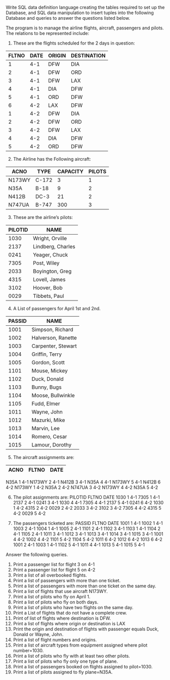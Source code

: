 Write SQL data definition language creating the tables required to set up the Database, and SQL data manipulation to insert tuples into the following Database and queries to answer the questions listed below. 

The program is to manage the airline flights, aircraft, passengers and pilots. The relations to be represented include: 

1. These are the flights scheduled for the 2 days in question:

|FLTNO	|	DATE	|	ORIGIN	|	DESTINATION |
|-------|-------|---------|-------------|
|1	|	4-1	|	DFW	|	DIA |
|2	|	4-1	|	DFW	|	ORD |
|3	|	4-1	|	DFW	|	LAX  |
|4	|	4-1	|	DIA	|	DFW |
|5	|	4-1	|	ORD	|	DFW |
|6	|	4-2	|	LAX	|	DFW |
|1	|	4-2	|	DFW	|	DIA |
|2	|	4-2	|	DFW	|	ORD |
|3	|	4-2	|	DFW	|	LAX |
|4	|	4-2	|	DIA	|	DFW |
|5	|	4-2	|	ORD	|	DFW |

2. The Airline has the Following aircraft:

|ACNO	|	TYPE	|	CAPACITY	|	PILOTS|
|-------|-------|---------|-------------|
|N173WY	|	C-172	|	3	|		1|
|N35A	|	B-18	|	9		|	2|
|N412B	|	DC-3	|	21	|		2|
|N747UA	|	B-747	|	300	|		3|

3. These are the airline’s pilots:

|PILOTID|		NAME|
|---------|-------------|
|1030	|	Wright, Orville|
|2137	|	Lindberg, Charles|
|0241	|	Yeager, Chuck|
|7305	|	Post, Wiley|
|2033	|	Boyington, Greg|
|4315	|	Lovell, James|
|3102	|	Hoover, Bob|
|0029	|	Tibbets, Paul|

4. A List of passengers for April 1st and 2nd. 

|PASSID	|	NAME|
|---------|-------------|
|1001	|	Simpson, Richard|
|1002	|	Halverson, Ranette|
|1003	|	Carpenter, Stewart|
|1004	|	Griffin, Terry|
|1005	|	Gordon, Scott|
|1101	|	Mouse, Mickey|
|1102	|	Duck, Donald|
|1103	|	Bunny, Bugs|
|1104	|	Moose, Bullwinkle|
|1105	|	Fudd, Elmer|
|1011 |		Wayne, John|
|1012	|	Mazurki, Mike|
|1013	|	Marvin, Lee|
|1014	|	Romero, Cesar|
|1015	|	Lamour, Dorothy |

5. The aircraft assignments are:

|ACNO	|	FLTNO	|	DATE|
|-------|---------|-------------|
N35A		1		4-1
N173WY		2		4-1
N412B		3		4-1
N35A		4		4-1
N173WY		5		4-1
N412B		6		4-2
N173WY		1		4-2
N35A		2		4-2
N747UA		3		4-2
N173WY		4		4-2
N35A		5		4-2

6. The pilot assignments are:
PILOTID		FLTNO		DATE
1030		1		4-1
7305		1		4-1
2137		2		4-1
0241		3		4-1
1030		4		4-1
7305		4		4-1
2137		5		4-1
0241		6		4-2
1030		1		4-2
4315		2		4-2
0029		2		4-2
2033		3		4-2
3102		3		4-2
7305		4		4-2
4315		5		4-2
0029		5		4-2




7. The passengers ticketed are:
PASSID		FLTNO		DATE
1001		1		4-1
1002		1		4-1
1003		2		4-1
1004		1		4-1
1005		2		4-1
1101		2		4-1
1102		3		4-1
1103		1		4-1
1104		2		4-1
1105		2		4-1
1011		3		4-1
1012		3		4-1
1013		3		4-1
1014		3		4-1
1015		3		4-1
1001		4		4-2
1002		4		4-2
1101		5		4-2
1104		5		4-2
1011		6		4-2
1012		6		4-2
1013		6		4-2
1001		2		4-1
1003		1		4-1
1102		5		4-1
1011		4		4-1
1013		5		4-1
1015		5		4-1

Answer the following queries.
1. Print a passenger list for flight 3 on 4-1
2. Print a passenger list for flight 5 on 4-2
3. Print a list of all overbooked flights.
4. Print a list of passengers with more than one ticket.
5. Print a list of passengers with more than one ticket on the same day.
6. Print a list of flights that use aircraft N173WY.
7. Print a list of pilots who fly on April 1.
8. Print a list of pilots who fly on both days.
9. Print a list of pilots who have two flights on the same day.
10. Print a List of flights that do not have a complete crew.
11. Print of list of flights where destination is DFW.
12. Print a list of flights where origin or destination is LAX
13. Print the origin and destination of flights with passenger equals Duck, Donald or Wayne, John.
14. Print a list of flight numbers and origins.
15. Print a list of aircraft types from equipment assigned where pilot number=1030.
16. Print a list of pilots who fly with at least two other pilots. 
17. Print a list of pilots who fly only one type of plane.
18. Print a list of passengers booked on flights assigned to pilot=1030.
19. Print a list of pilots assigned to fly plane=N35A.
